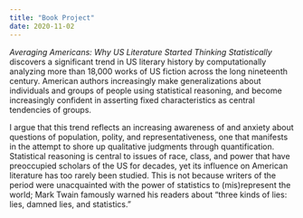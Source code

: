 ```yaml
---
title: "Book Project"
date: 2020-11-02
---
```


_Averaging Americans: Why US Literature Started Thinking Statistically_ discovers a significant trend in US literary history by computationally analyzing more than 18,000 works of US fiction across the long nineteenth century. American authors increasingly make generalizations about individuals and groups of people using statistical reasoning, and become increasingly confident in asserting fixed characteristics as central tendencies of groups.

I argue that this trend reflects an increasing awareness of and anxiety about questions of population, polity, and representativeness, one that manifests in the attempt to shore up qualitative judgments through quantification. Statistical reasoning is central to issues of race, class, and power that have preoccupied scholars of the US for decades, yet its influence on American literature has too rarely been studied. This is not because writers of the period were unacquainted with the power of statistics to (mis)represent the world; Mark Twain famously warned his readers about “three kinds of lies: lies, damned lies, and statistics.”
